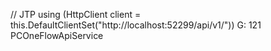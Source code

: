 // JTP
using (HttpClient client = this.DefaultClientSet("http://localhost:52299/api/v1/"))
G: 121 PCOneFlowApiService